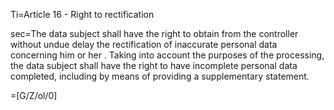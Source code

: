Ti=Article 16 - Right to rectification

sec=The data subject shall have the right to obtain from the controller without undue delay the rectification of inaccurate personal data concerning him or her . Taking into account the purposes of the processing, the data subject shall have the right to have incomplete personal data completed, including by means of providing a supplementary statement.

=[G/Z/ol/0]